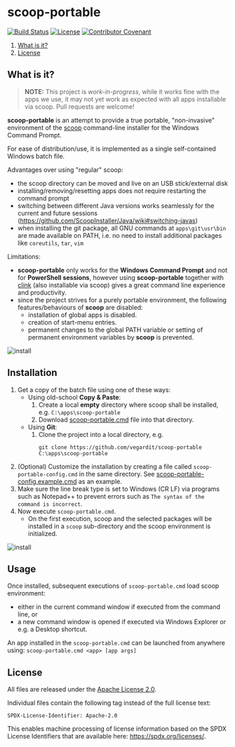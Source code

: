 # scoop-portable

[![Build Status](https://github.com/vegardit/scoop-portable/workflows/Build/badge.svg "GitHub Actions")](https://github.com/vegardit/scoop-portable/actions?query=workflow%3A%22Build%22)
[![License](https://img.shields.io/github/license/vegardit/scoop-portable.svg?label=license)](#license)
[![Contributor Covenant](https://img.shields.io/badge/Contributor%20Covenant-v2.0%20adopted-ff69b4.svg)](CODE_OF_CONDUCT.md)

1. [What is it?](#what-is-it)
1. [License](#license)


## <a name="what-is-it"></a>What is it?

> **NOTE:** This project is _work-in-progress_, while it works fine with the apps we use, it may not yet work as expected with all apps installable via scoop. Pull requests are welcome!

**scoop-portable** is an attempt to provide a true portable, "non-invasive" environment of the [scoop](https://scoop.sh/) command-line installer for the Windows Command Prompt.

For ease of distribution/use, it is implemented as a single self-contained Windows batch file.

Advantages over using "regular" scoop:
- the scoop directory can be moved and live on an USB stick/external disk
- installing/removing/resetting apps does not require restarting the command prompt
- switching between different Java versions works seamlessly for the current and future sessions (https://github.com/ScoopInstaller/Java/wiki#switching-javas)
- when installing the git package, all GNU commands at `apps\git\usr\bin` are made available on PATH, i.e. no need to install additional packages like `coreutils`, `tar`, `vim`

Limitations:
- **scoop-portable** only works for the **Windows Command Prompt** and not for **PowerShell sessions**,
  however using **scoop-portable** together with [clink](https://github.com/chrisant996/clink) (also installable via scoop) gives a great command line experience and productivity.
- since the project strives for a purely portable environment, the following features/behaviours of **scoop** are disabled:
  - installation of global apps is disabled.
  - creation of start-menu entries.
  - permanent changes to the global PATH variable or setting of permanent environment variables by **scoop** is prevented.

![install](docs/img/load.png)


## <a name="install"></a>Installation

1. Get a copy of the batch file using one of these ways:
   * Using old-school **Copy & Paste**:
      1. Create a local **empty** directory where scoop shall be installed, e.g. `C:\apps\scoop-portable`
      1. Download [scoop-portable.cmd](scoop-portable.cmd) file into that directory.
   * Using **Git**:
      1. Clone the project into a local directory, e.g.
         ```batch
         git clone https://github.com/vegardit/scoop-portable C:\apps\scoop-portable
         ```
2. (Optional) Customize the installation by creating a file called `scoop-portable-config.cmd` in the same directory.
    See [scoop-portable-config.example.cmd](scoop-portable-config.example.cmd) as an example.
3. Make sure the line break type is set to Windows (CR LF) via programs such as Notepad++ to prevent errors such as `The syntax of the command is incorrect`.
4. Now execute `scoop-portable.cmd`.
   - On the first execution, scoop and the selected packages will be installed in a `scoop` sub-directory and the scoop environment is initialized.

![install](docs/img/install.png)


## <a name="usage"></a>Usage

Once installed, subsequent executions of `scoop-portable.cmd` load scoop environment:
 - either in the current command window if executed from the command line, or
 - a new command window is opened if executed via Windows Explorer or e.g. a Desktop shortcut.

An app installed in the `scoop-portable.cmd` can be launched from anywhere using: `scoop-portable.cmd <app> [app args]`


## <a name="license"></a>License

All files are released under the [Apache License 2.0](LICENSE.txt).

Individual files contain the following tag instead of the full license text:
```
SPDX-License-Identifier: Apache-2.0
```

This enables machine processing of license information based on the SPDX License Identifiers that are available here: https://spdx.org/licenses/.
